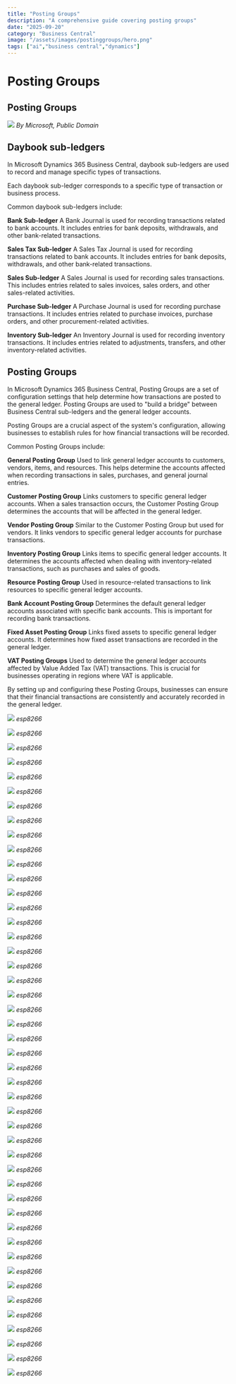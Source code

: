 ```yaml
---
title: "Posting Groups"
description: "A comprehensive guide covering posting groups"
date: "2025-09-20"
category: "Business Central"
image: "/assets/images/postinggroups/hero.png"
tags: ["ai","business central","dynamics"]
---
```


# Posting Groups

## Posting Groups

![](/assets/images/postinggroups/dynamics365-color.svg)
*By Microsoft, Public Domain*


## Daybook sub-ledgers

In Microsoft Dynamics 365 Business Central, daybook sub-ledgers are used to record and manage specific types of transactions.

Each daybook sub-ledger corresponds to a specific type of transaction or business process.

Common daybook sub-ledgers include:

**Bank Sub-ledger**
A Bank Journal is used for recording transactions related to bank accounts. It includes entries for bank deposits, withdrawals, and other bank-related transactions.

**Sales Tax Sub-ledger**
A Sales Tax Journal is used for recording transactions related to bank accounts. It includes entries for bank deposits, withdrawals, and other bank-related transactions.

**Sales Sub-ledger**
A Sales Journal is used for recording sales transactions. This includes entries related to sales invoices, sales orders, and other sales-related activities.

**Purchase Sub-ledger**
A Purchase Journal is used for recording purchase transactions. It includes entries related to purchase invoices, purchase orders, and other procurement-related activities.

**Inventory Sub-ledger**
An Inventory Journal is used for recording inventory transactions. It includes entries related to adjustments, transfers, and other inventory-related activities.


## Posting Groups

In Microsoft Dynamics 365 Business Central, Posting Groups are a set of configuration settings that help determine how transactions are posted to the general ledger. Posting Groups are used to "build a bridge" between Business Central sub-ledgers and the general ledger accounts. 

Posting Groups are a crucial aspect of the system's configuration, allowing businesses to establish rules for how financial transactions will be recorded.

Common Posting Groups include:

**General Posting Group**
Used to link general ledger accounts to customers, vendors, items, and resources. This helps determine the accounts affected when recording transactions in sales, purchases, and general journal entries.

**Customer Posting Group**
Links customers to specific general ledger accounts. When a sales transaction occurs, the Customer Posting Group determines the accounts that will be affected in the general ledger.

**Vendor Posting Group**
Similar to the Customer Posting Group but used for vendors. It links vendors to specific general ledger accounts for purchase transactions.

**Inventory Posting Group**
Links items to specific general ledger accounts. It determines the accounts affected when dealing with inventory-related transactions, such as purchases and sales of goods.

**Resource Posting Group**
Used in resource-related transactions to link resources to specific general ledger accounts.

**Bank Account Posting Group**
Determines the default general ledger accounts associated with specific bank accounts. This is important for recording bank transactions.

**Fixed Asset Posting Group**
Links fixed assets to specific general ledger accounts. It determines how fixed asset transactions are recorded in the general ledger.

**VAT Posting Groups**
Used to determine the general ledger accounts affected by Value Added Tax (VAT) transactions. This is crucial for businesses operating in regions where VAT is applicable.

By setting up and configuring these Posting Groups, businesses can ensure that their financial transactions are consistently and accurately recorded in the general ledger.

![](/assets/images/postinggroups/screen-shot-2021-03-06-at-9.28.36-pm-1596x894.png)
*esp8266*

![](/assets/images/postinggroups/screen-shot-2021-03-06-at-9.28.36-pm-1596x894.png)
*esp8266*

![](/assets/images/postinggroups/screen-shot-2021-03-06-at-9.28.36-pm-1596x894.png)
*esp8266*

![](/assets/images/postinggroups/screen-shot-2021-03-06-at-9.28.36-pm-1596x894.png)
*esp8266*

![](/assets/images/postinggroups/screen-shot-2021-03-06-at-9.28.36-pm-1596x894.png)
*esp8266*

![](/assets/images/postinggroups/screen-shot-2021-03-06-at-9.28.36-pm-1596x894.png)
*esp8266*

![](/assets/images/postinggroups/screen-shot-2021-03-06-at-9.28.36-pm-1596x894.png)
*esp8266*

![](/assets/images/postinggroups/screen-shot-2021-03-06-at-9.28.36-pm-1596x894.png)
*esp8266*

![](/assets/images/postinggroups/screen-shot-2021-03-06-at-9.28.36-pm-1596x894.png)
*esp8266*

![](/assets/images/postinggroups/screen-shot-2021-03-06-at-9.28.36-pm-1596x894.png)
*esp8266*

![](/assets/images/postinggroups/screen-shot-2021-03-06-at-9.28.36-pm-1596x894.png)
*esp8266*

![](/assets/images/postinggroups/screen-shot-2021-03-06-at-9.28.36-pm-1596x894.png)
*esp8266*

![](/assets/images/postinggroups/screen-shot-2021-03-06-at-9.28.36-pm-1596x894.png)
*esp8266*

![](/assets/images/postinggroups/screen-shot-2021-03-06-at-9.28.36-pm-1596x894.png)
*esp8266*

![](/assets/images/postinggroups/screen-shot-2021-03-06-at-9.28.36-pm-1596x894.png)
*esp8266*

![](/assets/images/postinggroups/screen-shot-2021-03-06-at-9.28.36-pm-1596x894.png)
*esp8266*

![](/assets/images/postinggroups/screen-shot-2021-03-06-at-9.28.36-pm-1596x894.png)
*esp8266*

![](/assets/images/postinggroups/screen-shot-2021-03-06-at-9.28.36-pm-1596x894.png)
*esp8266*

![](/assets/images/postinggroups/screen-shot-2021-03-06-at-9.28.36-pm-1596x894.png)
*esp8266*

![](/assets/images/postinggroups/screen-shot-2021-03-06-at-9.28.36-pm-1596x894.png)
*esp8266*

![](/assets/images/postinggroups/screen-shot-2021-03-06-at-9.28.36-pm-1596x894.png)
*esp8266*

![](/assets/images/postinggroups/screen-shot-2021-03-06-at-9.28.36-pm-1596x894.png)
*esp8266*

![](/assets/images/postinggroups/screen-shot-2021-03-06-at-9.28.36-pm-1596x894.png)
*esp8266*

![](/assets/images/postinggroups/screen-shot-2021-03-06-at-9.28.36-pm-1596x894.png)
*esp8266*

![](/assets/images/postinggroups/screen-shot-2021-03-06-at-9.28.36-pm-1596x894.png)
*esp8266*

![](/assets/images/postinggroups/screen-shot-2021-03-06-at-9.28.36-pm-1596x894.png)
*esp8266*

![](/assets/images/postinggroups/screen-shot-2021-03-06-at-9.28.36-pm-1596x894.png)
*esp8266*

![](/assets/images/postinggroups/screen-shot-2021-03-06-at-9.28.36-pm-1596x894.png)
*esp8266*

![](/assets/images/postinggroups/screen-shot-2021-03-06-at-9.28.36-pm-1596x894.png)
*esp8266*

![](/assets/images/postinggroups/screen-shot-2021-03-06-at-9.28.36-pm-1596x894.png)
*esp8266*

![](/assets/images/postinggroups/screen-shot-2021-03-06-at-9.28.36-pm-1596x894.png)
*esp8266*

![](/assets/images/postinggroups/screen-shot-2021-03-06-at-9.28.36-pm-1596x894.png)
*esp8266*

![](/assets/images/postinggroups/screen-shot-2021-03-06-at-9.28.36-pm-1596x894.png)
*esp8266*

![](/assets/images/postinggroups/screen-shot-2021-03-06-at-9.28.36-pm-1596x894.png)
*esp8266*

![](/assets/images/postinggroups/screen-shot-2021-03-06-at-9.28.36-pm-1596x894.png)
*esp8266*

![](/assets/images/postinggroups/screen-shot-2021-03-06-at-9.28.36-pm-1596x894.png)
*esp8266*

![](/assets/images/postinggroups/screen-shot-2021-03-06-at-9.28.36-pm-1596x894.png)
*esp8266*

![](/assets/images/postinggroups/screen-shot-2021-03-06-at-9.28.36-pm-1596x894.png)
*esp8266*

![](/assets/images/postinggroups/screen-shot-2021-03-06-at-9.28.36-pm-1596x894.png)
*esp8266*

![](/assets/images/postinggroups/screen-shot-2021-03-06-at-9.28.36-pm-1596x894.png)
*esp8266*

![](/assets/images/postinggroups/screen-shot-2021-03-06-at-9.28.36-pm-1596x894.png)
*esp8266*

![](/assets/images/postinggroups/screen-shot-2021-03-06-at-9.28.36-pm-1596x894.png)
*esp8266*

![](/assets/images/postinggroups/screen-shot-2021-03-06-at-9.28.36-pm-1596x894.png)
*esp8266*

![](/assets/images/postinggroups/screen-shot-2021-03-06-at-9.28.36-pm-1596x894.png)
*esp8266*

![](/assets/images/postinggroups/screen-shot-2021-03-06-at-9.28.36-pm-1596x894.png)
*esp8266*

![](/assets/images/postinggroups/screen-shot-2021-03-06-at-9.28.36-pm-1596x894.png)
*esp8266*